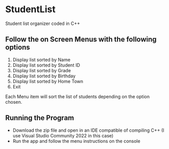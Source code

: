 # StudentList
Student list organizer coded in C++

## Follow the on Screen Menus with the following options
1)	Display list sorted by Name
2)	Display list sorted by Student ID
3)	Display list sorted by Grade
4)	Display list sorted by Birthday
5)	Display list sorted by Home Town
6)	Exit

Each Menu item will sort the list of students depending on the option chosen. 

## Running the Program
- Download the zip file and open in an IDE compatible of compiling C++ (I use Visual Studio Community 2022 in this case)
- Run the app and follow the menu instructions on the console

